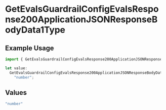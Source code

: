 # GetEvalsGuardrailConfigEvalsResponse200ApplicationJSONResponseBodyData1Type

## Example Usage

```typescript
import { GetEvalsGuardrailConfigEvalsResponse200ApplicationJSONResponseBodyData1Type } from "@orq-ai/node/models/operations";

let value:
  GetEvalsGuardrailConfigEvalsResponse200ApplicationJSONResponseBodyData1Type =
    "number";
```

## Values

```typescript
"number"
```